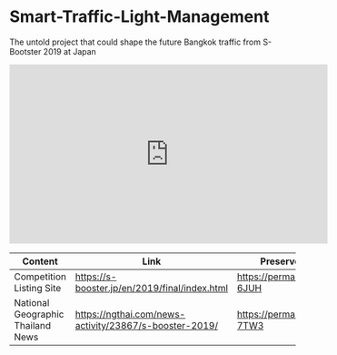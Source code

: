# Smart-Traffic-Light-Management
The untold project that could shape the future Bangkok traffic from S-Bootster 2019 at Japan

<iframe width="560" height="315" src="https://www.youtube.com/embed/epQO0tEb9eI" title="YouTube video player" frameborder="0" allow="accelerometer; autoplay; clipboard-write; encrypted-media; gyroscope; picture-in-picture; web-share" allowfullscreen></iframe>

| Content | Link | Preserve Link |
| --- | --- |  --- |
| Competition Listing Site | https://s-booster.jp/en/2019/final/index.html | https://perma.cc/8YCR-6JUH |
| National Geographic Thailand News | https://ngthai.com/news-activity/23867/s-booster-2019/ | https://perma.cc/5KNM-7TW3 |
